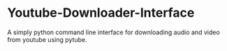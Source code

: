# Youtube-Downloader-Interface
A simply python command line interface for downloading audio and video from youtube using pytube.
